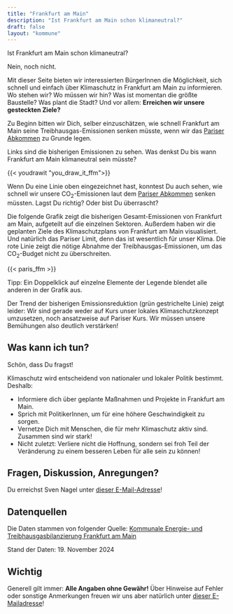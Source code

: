 ```yaml
---
title: "Frankfurt am Main"
description: "Ist Frankfurt am Main schon klimaneutral?"
draft: false
layout: "kommune"
---
```


Ist Frankfurt am Main schon klimaneutral?

Nein, noch nicht.

Mit dieser Seite bieten wir interessierten BürgerInnen die Möglichkeit,
sich schnell und einfach über Klimaschutz in Frankfurt am Main zu informieren.
Wo stehen wir? Wo müssen wir hin? Was ist momentan die größte Baustelle?
Was plant die Stadt?
Und vor allem: **Erreichen wir unsere gesteckten Ziele?**

Zu Beginn bitten wir Dich, selber einzuschätzen, wie schnell Frankfurt am Main seine
Treibhausgas-Emissionen senken müsste, wenn wir das
[Pariser Abkommen](../../paris-limits) zu Grunde legen.

Links sind die bisherigen Emissionen zu sehen. Was denkst Du bis wann
Frankfurt am Main klimaneutral sein müsste?

{{< youdrawit "you_draw_it_ffm">}}

Wenn Du eine Linie oben eingezeichnet hast, konntest Du auch sehen, wie
schnell wir unsere CO<sub>2</sub>-Emissionen laut dem
[Pariser Abkommen](../../paris-limits) senken müssten. Lagst Du richtig?
Oder bist Du überrascht?

Die folgende Grafik zeigt die bisherigen Gesamt-Emissionen von Frankfurt am Main,
aufgeteilt auf die einzelnen Sektoren.
Außerdem haben wir die geplanten Ziele des Klimaschutzplans von Frankfurt am Main
visualisiert. Und natürlich das Pariser Limit, denn das ist wesentlich
für unser Klima. Die rote Linie zeigt die nötige Abnahme der
Treibhausgas-Emissionen, um das CO<sub>2</sub>-Budget nicht zu überschreiten.

{{< paris_ffm >}}

Tipp: Ein Doppelklick auf einzelne Elemente der Legende blendet alle
anderen in der Grafik aus.

Der Trend der bisherigen Emissionsreduktion
(grün gestrichelte Linie) zeigt leider: Wir sind gerade weder auf Kurs
unser lokales Klimaschutzkonzept umzusetzen, noch ansatzweise auf Pariser
Kurs. Wir müssen unsere Bemühungen also deutlich verstärken!



## Was kann ich tun?

Schön, dass Du fragst!

Klimaschutz wird entscheidend von nationaler und lokaler Politik bestimmt.
Deshalb:

- Informiere dich über geplante Maßnahmen und Projekte in Frankfurt am Main.
- Sprich mit PolitikerInnen, um für eine höhere Geschwindigkeit zu sorgen.
- Vernetze Dich mit Menschen, die für mehr Klimaschutz aktiv sind. Zusammen sind wir stark!
- Nicht zuletzt: Verliere nicht die Hoffnung, sondern sei froh Teil der Veränderung zu einem besseren Leben für alle sein zu können!

## Fragen, Diskussion, Anregungen?

Du erreichst Sven Nagel unter [dieser E-Mail-Adresse](mailto:ed.trufknarf-diehcstneamilk@ofni)!

## Datenquellen

Die Daten stammen von folgender Quelle: [Kommunale Energie- und Treibhausgasbilanzierung Frankfurt am Main](https://frankfurt.de/-/media/frankfurtde/frankfurt-themen/klima-und-energie/pdf/klimareferat/kommunale-energie--und-treibhausgasbilanzierung.pdf)

Stand der Daten: 19. November 2024

## Wichtig

Generell gilt immer: **Alle Angaben ohne Gewähr!** Über Hinweise auf
Fehler oder sonstige Anmerkungen freuen wir uns aber natürlich unter [dieser E-Mailadresse](mailto:ed.trufknarf-diehcstneamilk@ofni)!
